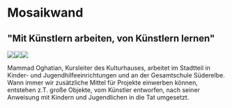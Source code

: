 # Mosaikwand

## "Mit Künstlern arbeiten, von Künstlern lernen"

![](resources/_wsb_177x116_spiegel-Drache_einl128.jpg)![](resources/_wsb_170x116_spiegel-Drache_einl126.jpg)![](resources/_wsb_167x116_spiegel-Drache_einl1.jpg)

Mammad Oghatian, Kursleiter des Kulturhauses, arbeitet im Stadtteil in
Kinder- und Jugendhilfeeinrichtungen und an der Gesamtschule Süderelbe.
Wann immer wir zusätzliche Mittel für Projekte einwerben können,
entstehen z.T. große Objekte, vom Künstler entworfen, nach seiner
Anweisung mit Kindern und Jugendlichen in die Tat umgesetzt.
